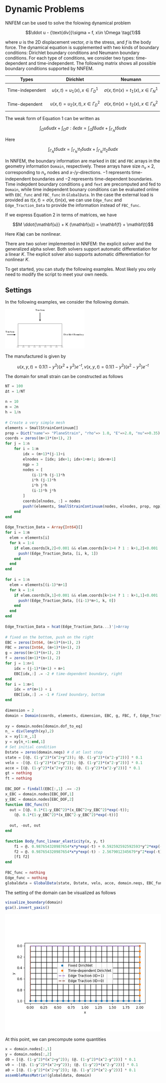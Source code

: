 # Dynamic Problems

NNFEM can be used to solve the folowing dynamical problem

$$\ddot u - {\text{div}}\sigma  = f, x\in \Omega \tag{1}$$

where $u$ is the 2D displacement vector, $\sigma$ is the stress, and $f$ is the body force. The dynamical equation is supplemented with two kinds of boundary conditions: Dirichlet boundary conditions and Neumann boundary conditions. For each type of conditions, we consider two types: time-dependent and time-independent. The following matrix shows all possible boundary conditions supported by NNFEM. 

|     Types             | Dirichlet                              | Neumann                                       |
| ---------------- | -------------------------------------- | --------------------------------------------- |
| Time-independent | $$u(x,t) = u_1(x), x\in \Gamma_D^1$$   | $$\sigma(x,t)n(x) = t_1(x), x\in \Gamma_N^1$$ |
| Time-dependent   | $$u(x,t) = u_2(x,t), x\in \Gamma_D^2$$ | $$\sigma(x,t)n(x) = t_2(x), x\in \Gamma_N^2$$ |

The weak form of Equation 1 can be written as 

$$\int_\Omega u \delta u dx  + \int_\Omega \sigma :\delta \epsilon dx = \int_\Omega f \delta u dx + \int_{\Gamma_N} t \delta u dx \tag{2}$$

Here 

$$\int_{\Gamma_N} t \delta u dx =\int_{\Gamma_N^1} t_1 \delta u dx + \int_{\Gamma_N^2} t_2 \delta u dx$$

In NNFEM, the boundary information are marked in `EBC` and `FBC` arrays in the geometry information `Domain`, respectively. These arrays have size $n_v\times 2$, corresponding to $n_v$ nodes and $x$-/$y$-directions. $-1$ represents time-independent boundaries and $-2$ represents time-dependent boundaries. Time indepdent boundary conditions `g` and `fext` are precomputed and fed to `Domain`, while time independent bounary conditions can be evaluated online with `EBC_func` and `FBC_func` in `GlobalData`. In the case the external load is provided as $t(x,t) = \sigma(x,t)n(x)$, we can use `Edge_func` and `Edge_Traction_Data` to provide the information instead of  `FBC_func`. 

If we express Equation 2 in terms of matrices, we have

$$M \ddot{\mathbf{u}} + K (\mathbf{u}) = \mathbf{f} + \mathbf{t}$$

Here $K(\mathbf{u})$ can be nonlinear. 

There are two solver implemented in NNFEM: the explicit solver and the generalized alpha solver. Both solvers support automatic differentiation for a linear $K$. The explicit solver also supports automatic differentiation for nonlinear $K$. 

To get started, you can study the following examples. Most likely you only need to modify the script to meet your own needs. 

## Settings

In the following examples, we consider the following domain. 

![Untitled](./assets/geom.png)

The manufactured is given by 

$$u(x, y, t) = 0.1(1-y^2)(x^2+y^2) e^{-t}, v(x, y, t)=0.1(1-y^2)(x^2-y^2)e^{-t}$$

The domain for small strain can be constructed as follows

```julia
NT = 100
Δt = 1/NT 

n = 10
m = 2n 
h = 1/n

# Create a very simple mesh
elements = SmallStrainContinuum[]
prop = Dict("name"=> "PlaneStrain", "rho"=> 1.0, "E"=>2.0, "nu"=>0.35)
coords = zeros((m+1)*(n+1), 2)
for j = 1:n
    for i = 1:m
        idx = (m+1)*(j-1)+i 
        elnodes = [idx; idx+1; idx+1+m+1; idx+m+1]
        ngp = 3
        nodes = [
            (i-1)*h (j-1)*h
            i*h (j-1)*h
            i*h j*h
            (i-1)*h j*h
        ]
        coords[elnodes, :] = nodes
        push!(elements, SmallStrainContinuum(nodes, elnodes, prop, ngp))
    end
end

Edge_Traction_Data = Array{Int64}[]
for i = 1:m 
  elem = elements[i]
  for k = 1:4
    if elem.coords[k,2]<0.001 && elem.coords[k+1>4 ? 1 : k+1,2]<0.001
      push!(Edge_Traction_Data, [i, k, 1])
    end
  end
end

for i = 1:n
  elem = elements[(i-1)*m+1]
  for k = 1:4
    if elem.coords[k,1]<0.001 && elem.coords[k+1>4 ? 1 : k+1,1]<0.001
      push!(Edge_Traction_Data, [(i-1)*m+1, k, 0])
    end
  end
end

Edge_Traction_Data = hcat(Edge_Traction_Data...)'|>Array

# fixed on the bottom, push on the right
EBC = zeros(Int64, (m+1)*(n+1), 2)
FBC = zeros(Int64, (m+1)*(n+1), 2)
g = zeros((m+1)*(n+1), 2)
f = zeros((m+1)*(n+1), 2)
for j = 1:n+1
    idx = (j-1)*(m+1) + m+1
    EBC[idx,:] .= -2 # time-dependent boundary, right
end
for i = 1:m+1
    idx = n*(m+1) + i 
    EBC[idx,:] .= -1 # fixed boundary, bottom
end

dimension = 2
domain = Domain(coords, elements, dimension, EBC, g, FBC, f, Edge_Traction_Data)

xy = domain.nodes[domain.dof_to_eq]
n_ = div(length(xy),2)
x = xy[1:n_,1]
y = xy[n_+1:end,1]
# Set initial condition 
Dstate = zeros(domain.neqs) # d at last step 
state = [(@. (1-y^2)*(x^2+y^2)); (@. (1-y^2)*(x^2-y^2))] * 0.1 
velo = -[(@. (1-y^2)*(x^2+y^2)); (@. (1-y^2)*(x^2-y^2))] * 0.1 
acce = [(@. (1-y^2)*(x^2+y^2)); (@. (1-y^2)*(x^2-y^2))] * 0.1 
gt = nothing
ft = nothing

EBC_DOF = findall(EBC[:,1] .== -2)
x_EBC = domain.nodes[EBC_DOF,1]
y_EBC = domain.nodes[EBC_DOF,2]
function EBC_func(t)
  out = [(@. 0.1*(1-y_EBC^2)*(x_EBC^2+y_EBC^2)*exp(-t));
    (@. 0.1*(1-y_EBC^2)*(x_EBC^2-y_EBC^2)*exp(-t))]
  
  out, -out, out
end

function Body_func_linear_elasticity(x, y, t)
    f1 = @. 0.987654320987654*x*y*exp(-t) + 0.592592592592593*y^2*exp(-t) + (0.1 - 0.1*y^2)*(x^2 + y^2)*exp(-t) - (0.148148148148148 - 0.148148148148148*y^2)*exp(-t) - (0.641975308641975 - 0.641975308641975*y^2)*exp(-t) - (-0.148148148148148*x^2 - 0.148148148148148*y^2)*exp(-t)
    f2 = @. 0.987654320987654*x*y*exp(-t) - 2.5679012345679*y^2*exp(-t) + (0.1 - 0.1*y^2)*(x^2 - y^2)*exp(-t) - (0.148148148148148 - 0.148148148148148*y^2)*exp(-t) - (-0.641975308641975*x^2 + 0.641975308641975*y^2)*exp(-t) - (0.641975308641975*y^2 - 0.641975308641975)*exp(-t)
    [f1 f2] 
end

FBC_func = nothing 
Edge_func = nothing
globaldata = GlobalData(state, Dstate, velo, acce, domain.neqs, EBC_func, FBC_func,Body_func_linear_elasticity, Edge_func)
```

The setting of the domain can be visualized as follows

```julia
visualize_boundary(domain)
gca().invert_yaxis()
```

![Untitled](./assets/geom2.png)

At this point, we can precompute some quantities

```julia
x = domain.nodes[:,1]
y = domain.nodes[:,2]
d0 = [(@. (1-y^2)*(x^2+y^2)); (@. (1-y^2)*(x^2-y^2))] * 0.1 
v0 = -[(@. (1-y^2)*(x^2+y^2)); (@. (1-y^2)*(x^2-y^2))] * 0.1 
a0 = [(@. (1-y^2)*(x^2+y^2)); (@. (1-y^2)*(x^2-y^2))] * 0.1 
assembleMassMatrix!(globaldata, domain)
```

